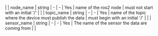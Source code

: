 | | node_name    | string  | -   |   -   | Yes   | name of the ros2 node                                    | must not start with an initial '/' |
| | topic_name   | string  | -   |   -   | Yes   | name of the topic where the device must publish the data | must begin with an initial '/'     |
| | sensor_name  | string  | -   |   -   | Yes   | The name of the sensor the data are coming from          |                                    |